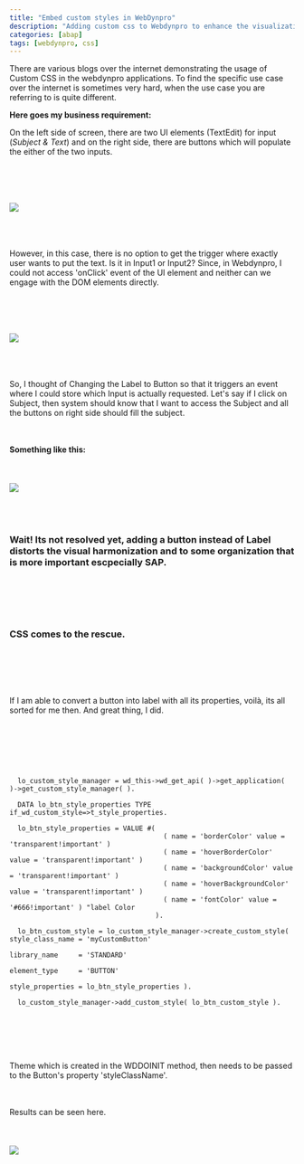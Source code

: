 ```yaml
---
title: "Embed custom styles in WebDynpro"
description: "Adding custom css to Webdynpro to enhance the visualization of WebDynpro Applications. "
categories: [abap]
tags: [webdynpro, css]
---
```

<p>
There are various blogs over the internet demonstrating the usage of Custom CSS in the webdynpro applications. To find the specific use case over the internet is sometimes very hard, when the use case you are referring to is quite different.</p>

<b>Here goes my business requirement:</b>

<p>On the left side of screen, there are two UI elements (TextEdit) for input (<i>Subject & Text</i>) and on the right side, there are buttons which will populate the either of the two inputs.</p>

<br><br><br><br>
<img src="{{site.url}}{{site.baseurl}}/images/ABAP/20200106/1.JPG">
<br><br><br><br>
<p>However, in this case, there is no option to get the trigger where exactly user wants to put the text. Is it in Input1 or Input2?
Since, in Webdynpro, I could not access 'onClick' event of the UI element and neither can we engage with the DOM elements directly.</p>

<br><br><br><br>
<img src="{{site.url}}{{site.baseurl}}/images/ABAP/20200106/2.gif">
<br><br><br><br>
<p>So, I thought of Changing the Label to Button so that it triggers an event where I could store which Input is actually requested. Let's say if I click on Subject, then system should know that I want to access the Subject and all the buttons on right side should fill the subject.</p>
<br><br>
<b>Something like this:</b>
<br><br><br><br>
<img src="{{site.url}}{{site.baseurl}}/images/ABAP/20200106/4.JPG">
<br><br><br><br>
<h3>Wait! Its not resolved yet, adding a button instead of Label distorts the visual harmonization and to some organization that is more important escpecially SAP.</h3>
<br><br><br><br>
<h3>CSS comes to the rescue.</h3>
<br><br><br><br>
<p>If I am able to convert a button into label with all its properties, voilà, its all sorted for me then. And great thing, I did.</p>
<br><br><br><br>

```abap
    
  lo_custom_style_manager = wd_this->wd_get_api( )->get_application( )->get_custom_style_manager( ).

  DATA lo_btn_style_properties TYPE if_wd_custom_style=>t_style_properties.

  lo_btn_style_properties = VALUE #(
                                      ( name = 'borderColor' value = 'transparent!important' )
                                      ( name = 'hoverBorderColor' value = 'transparent!important' )
                                      ( name = 'backgroundColor' value = 'transparent!important' )
                                      ( name = 'hoverBackgroundColor' value = 'transparent!important' )
                                      ( name = 'fontColor' value = '#666!important' ) "label Color
                                    ).

  lo_btn_custom_style = lo_custom_style_manager->create_custom_style( style_class_name = 'myCustomButton'
                                                                      library_name     = 'STANDARD'
                                                                      element_type     = 'BUTTON'
                                                                      style_properties = lo_btn_style_properties ).

  lo_custom_style_manager->add_custom_style( lo_btn_custom_style ).
```

<br><br><br><br>
<p>
Theme which is created in the WDDOINIT method, then needs to be passed to the Button's property 'styleClassName'.
</p>

<br><br>
Results can be seen here.
<br><br><br><br>
<img src="{{site.url}}{{site.baseurl}}/images/ABAP/20200106/3.jpg">
<br><br><br><br>